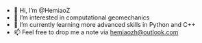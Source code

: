 - 👋 Hi, I’m @HemiaoZ
- 👀 I’m interested in computational geomechanics
- 🌱 I’m currently learning more advanced skills in Python and C++
- 📫 Feel free to drop me a note via hemiaozh@outlook.com

<!---
HemiaoZ/HemiaoZ is a ✨ special ✨ repository because its `README.md` (this file) appears on your GitHub profile.
You can click the Preview link to take a look at your changes.
--->
